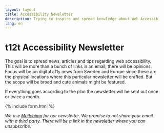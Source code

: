 ```yaml
---
layout: layout
title: Accessibility Newsletter
description: Trying to inspire and spread knowledge about Web Accessibility
lang: en
---
```


# t12t Accessibility Newsletter

 The goal is to spread news, articles and tips regarding web accessibility. This will be more than a bunch of links in an email, there will be opinions. Focus will be on digital a11y news from Sweden and Europe since these are the physical locations where this particular newsletter will be crafted. But the scope will be broad and cute animals might be featured.

 If everything goes according to the plan the newsletter will be sent out once or twice a month.

{% include form.html %}

_We use [Mailchimp](https://mailchimp.com) for our newsletter. We promise to not share your email with a third party. There will be a link in the newsletter where you can unsubscribe._ 
